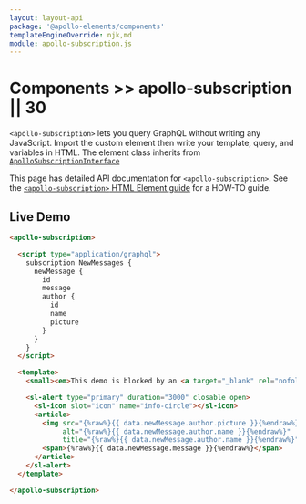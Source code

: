 ```yaml
---
layout: layout-api
package: '@apollo-elements/components'
templateEngineOverride: njk,md
module: apollo-subscription.js
---
```

<!-- ----------------------------------------------------------------------------------------
     Welcome! This file includes automatically generated API documentation.
     To edit the docs that appear within, find the original source file under `packages/*`,
     corresponding to the package name and module in this YAML front-matter block.
     Thank you for your interest in Apollo Elements 😁
------------------------------------------------------------------------------------------ -->

# Components >> apollo-subscription || 30

`<apollo-subscription>` lets you query GraphQL without writing any JavaScript. Import the custom element then write your template, query, and variables in HTML. The element class inherits from [`ApolloSubscriptionInterface`](/api/core/interfaces/subscription/)

<inline-notification type="tip">

This page has detailed API documentation for `<apollo-subscription>`. See the [`<apollo-subscription>` HTML Element guide](/guides/usage/subscriptions/html/) for a HOW-TO guide.

</inline-notification>

## Live Demo

```html playground subscription-component index.html
<apollo-subscription>

  <script type="application/graphql">
    subscription NewMessages {
      newMessage {
        id
        message
        author {
          id
          name
          picture
        }
      }
    }
  </script>

  <template>
    <small><em>This demo is blocked by an <a target="_blank" rel="nofollow noreferer" href="https://github.com/apollographql/apollo-feature-requests/issues/299">issue in <code>SchemaLink</code></a>.</small>

    <sl-alert type="primary" duration="3000" closable open>
      <sl-icon slot="icon" name="info-circle"></sl-icon>
      <article>
        <img src="{%raw%}{{ data.newMessage.author.picture }}{%endraw%}"
             alt="{%raw%}{{ data.newMessage.author.name }}{%endraw%}"
             title="{%raw%}{{ data.newMessage.author.name }}{%endraw%}"/>
        <span>{%raw%}{{ data.newMessage.message }}{%endraw%}</span>
      </article>
    </sl-alert>
  </template>

</apollo-subscription>
```
